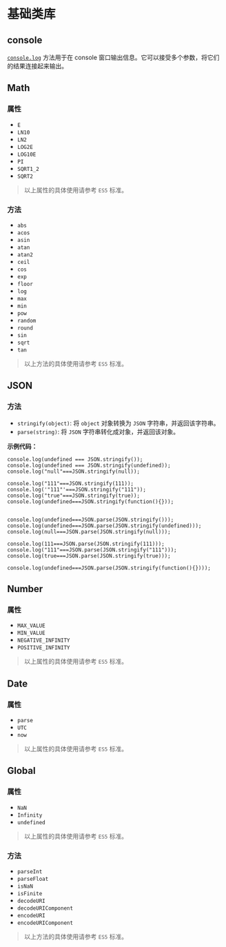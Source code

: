 # 基础类库

## console

[`console.log`](https://developers.weixin.qq.com/miniprogram/dev/api/console.log.html) 方法用于在 console 窗口输出信息。它可以接受多个参数，将它们的结果连接起来输出。

## Math

### 属性

- `E`
- `LN10`
- `LN2`
- `LOG2E`
- `LOG10E`
- `PI`
- `SQRT1_2`
- `SQRT2`

> 以上属性的具体使用请参考 `ES5` 标准。

### 方法

- `abs`
- `acos`
- `asin`
- `atan`
- `atan2`
- `ceil`
- `cos`
- `exp`
- `floor`
- `log`
- `max`
- `min`
- `pow`
- `random`
- `round`
- `sin`
- `sqrt`
- `tan`

> 以上方法的具体使用请参考 `ES5` 标准。

## JSON

### 方法

- `stringify(object)`: 将 `object` 对象转换为 `JSON` 字符串，并返回该字符串。
- `parse(string)`: 将 `JSON` 字符串转化成对象，并返回该对象。

**示例代码：**

```
console.log(undefined === JSON.stringify());
console.log(undefined === JSON.stringify(undefined));
console.log("null"===JSON.stringify(null));

console.log("111"===JSON.stringify(111));
console.log('"111"'===JSON.stringify("111"));
console.log("true"===JSON.stringify(true));
console.log(undefined===JSON.stringify(function(){}));


console.log(undefined===JSON.parse(JSON.stringify()));
console.log(undefined===JSON.parse(JSON.stringify(undefined)));
console.log(null===JSON.parse(JSON.stringify(null)));

console.log(111===JSON.parse(JSON.stringify(111)));
console.log("111"===JSON.parse(JSON.stringify("111")));
console.log(true===JSON.parse(JSON.stringify(true)));

console.log(undefined===JSON.parse(JSON.stringify(function(){})));
```

## Number

### 属性

- `MAX_VALUE`
- `MIN_VALUE`
- `NEGATIVE_INFINITY`
- `POSITIVE_INFINITY`

> 以上属性的具体使用请参考 `ES5` 标准。

## Date

### 属性

- `parse`
- `UTC`
- `now`

> 以上属性的具体使用请参考 `ES5` 标准。

## Global

### 属性

- `NaN`
- `Infinity`
- `undefined`

> 以上属性的具体使用请参考 `ES5` 标准。

### 方法

- `parseInt`
- `parseFloat`
- `isNaN`
- `isFinite`
- `decodeURI`
- `decodeURIComponent`
- `encodeURI`
- `encodeURIComponent`

> 以上方法的具体使用请参考 `ES5` 标准。 